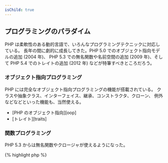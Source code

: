 ```yaml
---
isChild: true
---
```


## プログラミングのパラダイム

PHP は柔軟性のある動的言語で、いろんなプログラミングテクニックに対応している。
長年の間に劇的に成長してきた。PHP 5.0 でのオブジェクト指向モデルの追加 (2004 年)、
PHP 5.3 での無名関数や名前空間の追加 (2009 年)、そして
PHP 5.4 でのトレイトの追加 (2012 年) などが特筆すべきところだろう。

### オブジェクト指向プログラミング

PHP には完全なオブジェクト指向プログラミングの機能が搭載されている。
クラスや抽象クラス、インターフェイス、継承、コンストラクタ、クローン、
例外などなどといった機能も、当然使える。

* [PHP のオブジェクト指向][oop]
* [トレイト][traits]

### 関数プログラミング

PHP 5.3 からは無名関数やクロージャが使えるようになった。

{% highlight php %}
<?php
$greet = function($name)
{
    print("Hello {$name}");
};

$greet('World');
{% endhighlight %}

PHP 5.4 からは、クロージャをオブジェクトのスコープにバインドできるようになった。
また callable のサポートも強化され、ほとんどの場合で無名関数と互換性を持つようになった。

* [無名関数][anonymous-functions]
* [Closure クラス][closure-class]
* [Callable][callables]
* [`call_user_func_array`による動的な関数実行][call-user-func-array]

### メタプログラミング

PHP はいろんな形式のメタプログラミングに対応しており、リフレクション API やマジックメソッドが使える。
マジックメソッドには `__get()` や `__set()`、`__clone()`、`__toString()`、そして `__invoke()`
などがあり、これらを活用すればクラスの振る舞いをフックできる。
Ruby の人がよく「PHP には `method_missing` がなくてさあ」とか言うけど、ちゃんと
`__call()` とか `__callStatic()` があるよ。

* [マジックメソッド][magic-methods]
* [リフレクション][reflection]

[namespaces]: http://php.net/manual/ja/language.namespaces.php
[overloading]: http://php.net/manual/ja/language.oop5.overloading.php
[oop]: http://www.php.net/manual/ja/language.oop5.php
[anonymous-functions]: http://www.php.net/manual/ja/functions.anonymous.php
[closure-class]: http://php.net/manual/ja/class.closure.php
[callables]: http://php.net/manual/ja/language.types.callable.php
[magic-methods]: http://php.net/manual/ja/language.oop5.magic.php
[reflection]: http://www.php.net/manual/ja/intro.reflection.php
[traits]: http://www.php.net/traits
[call-user-func-array]: http://php.net/manual/ja/function.call-user-func-array.php
